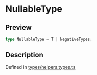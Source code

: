 
      
# NullableType

<div class="api-docs__section" data-reactroot="">

## Preview

</div><div class="api-docs__preview type single" data-reactroot="">

```ts
type NullableType = T | NegativeTypes;
```

</div><div class="api-docs__section" data-reactroot="">

## Description

</div><div class="api-docs__description" data-reactroot=""><span class="api-docs__do-not-parse">



</span></div><div class="api-docs__definition" data-reactroot="">

Defined in [types/helpers.types.ts](https://github.com/BetterTyped/hyper-fetch/blob/089b54eb/packages/core/src/types/helpers.types.ts#L3)

</div>